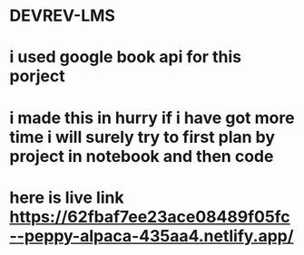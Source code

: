 # DEVREV-LMS
# i used google book api for this porject
# i made this in hurry if i have got more time i will surely try to first plan by project in notebook and then code 
# here is live link   https://62fbaf7ee23ace08489f05fc--peppy-alpaca-435aa4.netlify.app/
